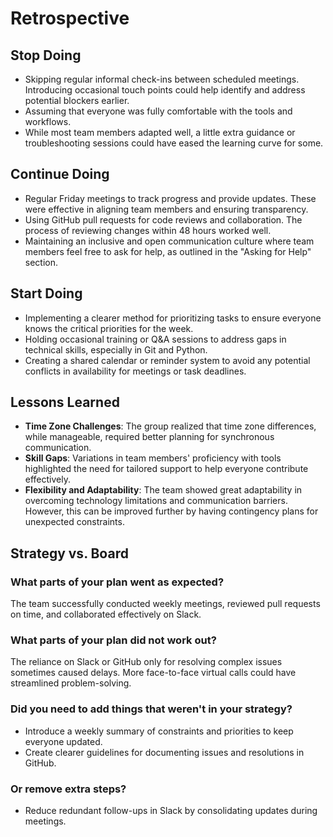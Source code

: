 <!-- this template is for inspiration, feel free to change it however you like! -->

# Retrospective

## Stop Doing

- Skipping regular informal check-ins between scheduled meetings. Introducing occasional touch points could help identify and address potential blockers earlier.
- Assuming that everyone was fully comfortable with the tools and workflows.
- While most team members adapted well, a little extra guidance or troubleshooting sessions could have eased the learning curve for some.

## Continue Doing

- Regular Friday meetings to track progress and provide updates. These were effective in aligning team members and ensuring transparency.
- Using GitHub pull requests for code reviews and collaboration. The process of reviewing changes within 48 hours worked well.
- Maintaining an inclusive and open communication culture where team members feel free to ask for help, as outlined in the "Asking for Help" section.

## Start Doing

- Implementing a clearer method for prioritizing tasks to ensure everyone knows the critical priorities for the week.
- Holding occasional training or Q&A sessions to address gaps in technical skills, especially in Git and Python.
- Creating a shared calendar or reminder system to avoid any potential conflicts in availability for meetings or task deadlines.

## Lessons Learned

- **Time Zone Challenges**: The group realized that time zone differences, while manageable, required better planning for synchronous communication.
- **Skill Gaps**: Variations in team members' proficiency with tools highlighted the need for tailored support to help everyone contribute effectively.
- **Flexibility and Adaptability**: The team showed great adaptability in overcoming technology limitations and communication barriers.
However, this can be improved further by having contingency plans for unexpected constraints.

## Strategy vs. Board

### What parts of your plan went as expected?

 The team successfully conducted weekly meetings, reviewed pull requests on time, and collaborated effectively on Slack.

### What parts of your plan did not work out?

The reliance on Slack or GitHub only for resolving complex issues sometimes caused delays. More face-to-face virtual calls could have streamlined problem-solving.

### Did you need to add things that weren't in your strategy?

- Introduce a weekly summary of constraints and priorities to keep everyone updated.
- Create clearer guidelines for documenting issues and resolutions in GitHub.

### Or remove extra steps?

- Reduce redundant follow-ups in Slack by consolidating updates during meetings.
